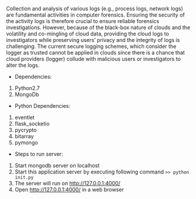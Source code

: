 Collection and analysis of various logs (e.g., process logs, network logs) are fundamental activities in computer forensics. Ensuring the security of the activity logs is therefore crucial to ensure reliable forensics investigations. However, because of the black-box nature of clouds and the volatility and co-mingling of cloud data, providing the cloud logs to investigators while preserving users’ privacy and the integrity of logs is challenging. The current secure logging schemes, which consider the logger as trusted cannot be applied in clouds since there is a chance that cloud providers (logger) collude with malicious users or investigators to alter the logs.

* Dependencies:
 1. Python2.7
 2. MongoDb
	
* Python Dependencies:
 1. eventlet
 2. flask_socketio
 3. pycrypto
 4. bitarray
 5. pymongo

* Steps to run server:
 1. Start mongodb server on localhost
 2. Start this application server by executing following command
    `>> python init.py`
 3. The server will run on http://127.0.0.1:4000/
 4. Open http://127.0.0.1:4000/ in a web browser
